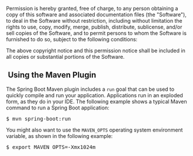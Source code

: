 
Permission is hereby granted, free of charge, to any person obtaining a copy of this software and associated documentation files (the "Software"), to deal in the Software without restriction, including without limitation the rights to use, copy, modify, merge, publish, distribute, sublicense, and/or sell copies of the Software, and to permit persons to whom the Software is furnished to do so, subject to the following conditions:

The above copyright notice and this permission notice shall be included in all copies or substantial portions of the Software.

<div class="section"><div class="titlepage"><div><div><h2 class="title" style="clear: both"><a name="using-boot-running-with-the-maven-plugin" href="#using-boot-running-with-the-maven-plugin"></a>&nbsp;Using the Maven Plugin</h2></div></div></div><p>The Spring Boot Maven plugin includes a <code class="literal">run</code> goal that can be used to quickly compile
and run your application. Applications run in an exploded form, as they do in your IDE.
The following example shows a typical Maven command to run a Spring Boot application:</p><pre class="screen">$ mvn spring-boot:run</pre><p>You might also want to use the <code class="literal">MAVEN_OPTS</code> operating system environment variable, as
shown in the following example:</p><pre class="screen">$ export MAVEN_OPTS=-Xmx1024m</pre></div>
